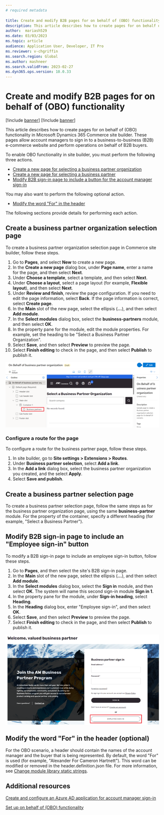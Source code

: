 ```yaml
---
# required metadata

title: Create and modify B2B pages for on behalf of (OBO) functionality
description: This article describes how to create pages for on behalf of (OBO) functionality in Microsoft Dynamics 365 Commerce site builder.
author:  mariash529
ms.date: 03/03/2023
ms.topic: article
audience: Application User, Developer, IT Pro
ms.reviewer: v-chgriffin
ms.search.region: Global
ms.author: mashneer
ms.search.validFrom: 2023-02-27
ms.dyn365.ops.version: 10.0.33
---
```


# Create and modify B2B pages for on behalf of (OBO) functionality

[!include [banner](includes/banner.md)]
[!include [banner](includes/preview-banner.md)]

This article describes how to create pages for on behalf of (OBO) functionality in Microsoft Dynamics 365 Commerce site builder. These pages allow account managers to sign in to a business-to-business (B2B) e-commerce website and perform operations on behalf of B2B buyers.

To enable OBO functionality in site builder, you must perform the following three actions.

- [Create a new page for selecting a business partner organization](#create-a-business-partner-organization-selection-page)
- [Create a new page for selecting a business partner](#create-a-business-partner-selection-page)
- [Modify B2B sign-in page to include a button for the account manager sign-in](#modify-b2b-sign-in-page-to-include-employee-sign-in-button) 

You may also want to perform the following optional action.

- [Modify the word "For" in the header](#modify-the-word-for-in-the-header-optional)

The following sections provide details for performing each action.

## Create a business partner organization selection page

To create a business partner organization selection page in Commerce site builder, follow these steps. 

1. Go to **Pages**, and select **New** to create a new page.
1. In the **Create a new page** dialog box, under **Page name**, enter a name for the page, and then select **Next**.
1. Under **Choose a template**, select a template, and then select **Next**.
1. Under **Choose a layout**, select a page layout (for example, **Flexible layout**), and then select **Next**.
1. Under **Review and finish**, review the page configuration. If you need to edit the page information, select **Back**. If the page information is correct, select **Create page**. 
1. In the **Main** slot of the new page, select the ellipsis (**...**), and then select **Add module**.
1. In the **Select modules** dialog box, select the **business-partners** module, and then select **OK**.
1. In the property pane for the module, edit the module properties. For example, set the heading to be "Select a Business Partner Organization".
1. Select **Save**, and then select **Preview** to preview the page.
1. Select **Finish editing** to check in the page, and then select **Publish** to publish it.

![Business partner module in site builder](media/obo-site-builder-page.png)

### Configure a route for the page

To configure a route for the business partner page, follow these steps.

1. In site builder, go to **Site settings \> Extensions \> Routes**.
1. Under **Business partner selection**, select **Add a link**.
1. In the **Add a link** dialog box, select the business partner organization you created, and the select **Apply**.
1. Select **Save and publish**.

## Create a business partner selection page

To create a business partner selection page, follow the same steps as for the business partner organization page, using the same **business-partner** module. For the property of the container, specify a different heading (for example, "Select a Business Partner").

## Modify B2B sign-in page to include an "Employee sign-in" button

To modify a B2B sign-in page to include an employee sign-in button, follow these steps. 

1. Go to **Pages**, and then select the site's B2B sign-in page.
1. In the **Main** slot of the new page, select the ellipsis (**...**), and then select **Add module**.
1. In the **Select modules** dialog box, select the **Sign in** module, and then select **OK**. The system will name this second sign-in module **Sign in 1**.
1. In the property pane for the module, under **Sign-in heading**, select **Heading**.
1. In the **Heading** dialog box, enter "Employee sign-in", and then select **OK**.
1. Select **Save**, and then select **Preview** to preview the page.
1. Select **Finish editing** to check in the page, and then select **Publish** to publish it.

![Employee sign-in button](media/obo-sign-in-experience.png)

## Modify the word "For" in the header (optional)

For the OBO scenario, a header should contain the names of the account manager and the buyer that is being represented. By default, the word "For" is used (for example, "Alexander For Cameron Hartnett"). This word can be modified or removed in the header.definition.json file. For more information, see [Change module library static strings](e-commerce-extensibility/change-module-library-strings.md).

## Additional resources

[Create and configure an Azure AD application for account manager sign-in](obo-create-aad-application.md)

[Set up on behalf of (OBO) functionality](obo-configure-hq.md)
